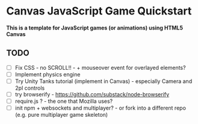 # Canvas JavaScript Game Quickstart

**This is a template for JavaScript games (or animations) using HTML5 Canvas**

## TODO
- [ ] Fix CSS - no SCROLL!! - + mouseover event for overlayed elements?
- [ ] Implement physics engine
- [ ] Try Unity Tanks tutorial (implement in Canvas) - especially Camera and 2pl controls
- [ ] try browserify - https://github.com/substack/node-browserify
- [ ] require.js ? - the one that Mozilla uses?
- [ ] init npm + websockets and multiplayer? - or fork into a different repo (e.g. pure multiplayer game skeleton)
